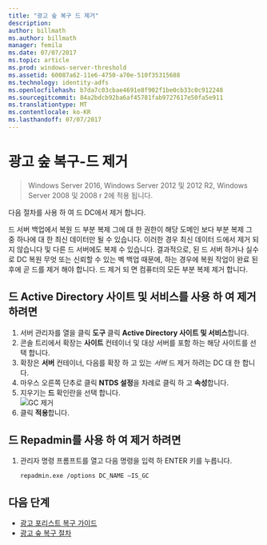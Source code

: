 ```yaml
---
title: "광고 숲 복구 드 제거"
description: 
author: billmath
ms.author: billmath
manager: femila
ms.date: 07/07/2017
ms.topic: article
ms.prod: windows-server-threshold
ms.assetid: 60087a62-11e6-4750-a70e-510f35315688
ms.technology: identity-adfs
ms.openlocfilehash: b7da7c03cbae4691e8f902f1be0cb33c0c912248
ms.sourcegitcommit: 84a2bdcb92ba6af45781fab9727617e50fa5e911
ms.translationtype: MT
ms.contentlocale: ko-KR
ms.lasthandoff: 07/07/2017
---
```

# <a name="ad-forest-recovery---removing-the-global-catalog"></a>광고 숲 복구-드 제거  

>Windows Server 2016, Windows Server 2012 및 2012 R2, Windows Server 2008 및 2008 r 2에 적용 됩니다.

 다음 절차를 사용 하 여 드 DC에서 제거 합니다.  
  
 드 서버 백업에서 복원 드 부분 복제 그에 대 한 권한이 해당 도메인 보다 부분 복제 그 중 하나에 대 한 최신 데이터만 될 수 있습니다. 이러한 경우 최신 데이터 드에서 제거 되지 않습니다 및 다른 드 서버에도 복제 수 있습니다. 결과적으로, 된 드 서버 하거나 실수로 DC 복원 무엇 또는 신뢰할 수 있는 벡 백업 때문에, 하는 경우에 복원 작업이 완료 된 후에 곧 드를 제거 해야 합니다. 드 제거 되 면 컴퓨터의 모든 부분 복제 제거 합니다.  
  
## <a name="to-remove-the-global-catalog-using-active-directory-sites-and-services"></a>드 Active Directory 사이트 및 서비스를 사용 하 여 제거 하려면  
 
1.  서버 관리자를 열을 클릭 **도구** 클릭 **Active Directory 사이트 및 서비스**합니다.  
2.  콘솔 트리에서 확장는 **사이트** 컨테이너 및 대상 서버를 포함 하는 해당 사이트를 선택 합니다.  
3.  확장은 **서버** 컨테이너, 다음를 확장 하 고 있는 *서버* 드 제거 하려는 DC 대 한 합니다.  
4.  마우스 오른쪽 단추로 클릭 **NTDS 설정**을 차례로 클릭 하 고 **속성**합니다.  
5.  지우기는 **드** 확인란을 선택 합니다.  
![GC 제거](media/AD-Forest-Recovery-Remove-GC/removegc1.png)
6.  클릭 **적용**합니다.
  
## <a name="to-remove-the-global-catalog-using-repadmin"></a>드 Repadmin를 사용 하 여 제거 하려면  
  
1.  관리자 명령 프롬프트를 열고 다음 명령을 입력 하 ENTER 키를 누릅니다.  
  
    ```  
    repadmin.exe /options DC_NAME –IS_GC  
    ```  
  
 ## <a name="next-steps"></a>다음 단계

- [광고 포리스트 복구 가이드](AD-Forest-Recovery-Guide.md)
- [광고 숲 복구 절차](AD-Forest-Recovery-Procedures.md)
